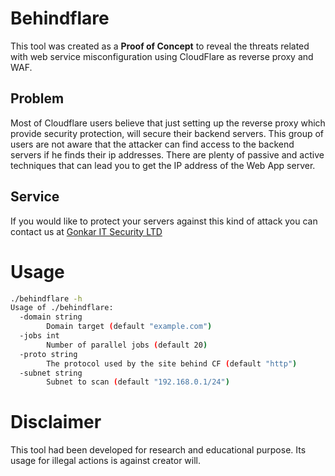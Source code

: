 # Behindflare

This tool was created as a **Proof of Concept** to reveal the threats related with web service misconfiguration using CloudFlare as reverse proxy and WAF.  

## Problem

Most of Cloudflare users believe that just setting up the reverse proxy which provide security protection, will secure their backend servers. This group of users are not aware that the attacker can find access to the backend servers if he finds their ip addresses. There are plenty of passive and active techniques that can lead you to get the IP address of the Web App server.  

## Service

If you would like to protect your servers against this kind of attack you can contact us at [Gonkar IT Security LTD](https://gonkar.com/gonkar-team-support/)  

# Usage


``` bash
./behindflare -h
Usage of ./behindflare:
  -domain string
    	Domain target (default "example.com")
  -jobs int
    	Number of parallel jobs (default 20)
  -proto string
    	The protocol used by the site behind CF (default "http")
  -subnet string
    	Subnet to scan (default "192.168.0.1/24")
``` 

# Disclaimer

This tool had been developed for research and educational purpose. Its usage for illegal actions is against creator will.
